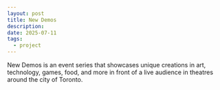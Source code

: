 ```yaml
---
layout: post
title: New Demos
description: 
date: 2025-07-11
tags:
  - project
---
```

New Demos is an event series that showcases unique creations in art, technology, games, food, and more in front of a live audience in theatres around the city of Toronto.